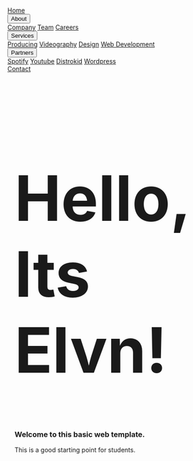 <!DOCTYPE html>
<html>
<head>
<meta name="viewport" content="width=device-width, initial-scale=1">
<link rel="stylesheet" href="https://cdnjs.cloudflare.com/ajax/libs/font-awesome/4.7.0/css/font-awesome.min.css">
<style>

  /* CSS */
body {
  font-family: Arial, Helvetica, sans-serif;
  margin: 0;
  text-align: center;
}

.navbar {
  overflow: hidden;
  background-color: #333; 
  transition: 1s;
}
.navbar:hover {
  overflow: hidden;
  background-color: #0c62c4a8; 
  padding: 20px;
  transition: 1s;
}

.navbar a {
  float: left;
  font-size: 16px;
  color: white;
  text-align: center;
  padding: 14px 16px;
  text-decoration: none;
  transition: 0.5s;
}

.subnav {
  float: left;
  overflow: hidden;
  transition: 0.5s;
}

.subnav .subnavbtn {
  font-size: 16px;  
  border: none;
  outline: none;
  color: white;
  padding: 14px 16px;
  background-color: inherit;
  font-family: inherit;
  margin: 0;
  transition: 0.5s;
}

.navbar a:hover, .subnav:hover .subnavbtn {
  background-color: rgb(0, 217, 255);
}

.subnav-content {
  display: none;
  position: absolute;
  left: 0;
  background-color: rgb(0, 183, 255);
  width: 100%;
  z-index: 1;
}

.subnav-content a {
  float: left;
  color: white;
  text-decoration: none;
}

.subnav-content a:hover {
  background-color: #eee;
  color: black;
}

.subnav:hover .subnav-content {
  display: block;
}
</style>
</head>

<!-- MAIN BODY OF THE WEBSITE -->
<body>

<div class="navbar">
  <a href="#home">Home</a>
  <div class="subnav">
    <button class="subnavbtn">About <i class="fa fa-caret-down"></i></button>
    <div class="subnav-content">
      <a href="#company">Company</a>
      <a href="#team">Team</a>
      <a href="#careers">Careers</a>
    </div>
  </div> 
  <div class="subnav">
    <button class="subnavbtn">Services <i class="fa fa-caret-down"></i></button>
    <div class="subnav-content">
      <a href="#producing">Producing</a>
      <a href="#videography">Videography</a>
      <a href="#design">Design</a>
      <a href="#webdev">Web Development</a>
    </div>
  </div> 
  <div class="subnav">
    <button class="subnavbtn">Partners <i class="fa fa-caret-down"></i></button>
    <div class="subnav-content">
      <a href="#link1">Spotify</a>
      <a href="#link2">Youtube</a>
      <a href="#link3">Distrokid</a>
      <a href="#link4">Wordpress</a>
    </div>
  </div>
  <a href="#contact">Contact</a>
</div>

<div style="padding:0 16px">
  <h1 style="font-size: 10em;">Hello, Its Elvn!</h1>
  <h3>Welcome to this basic web template.</h3>
  <p>This is a good starting point for students.</p>
</div>

</body>
</html>
